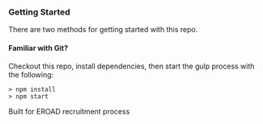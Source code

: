 ### Getting Started

There are two methods for getting started with this repo.

#### Familiar with Git?
Checkout this repo, install dependencies, then start the gulp process with the following:

```
> npm install
> npm start
```

Built for EROAD recruitment process
